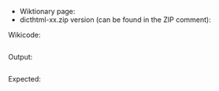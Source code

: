 - Wiktionary page:
- dicthtml-xx.zip version (can be found in the ZIP comment):

Wikicode:
```

```

Output:
```

```

Expected:
```

```
